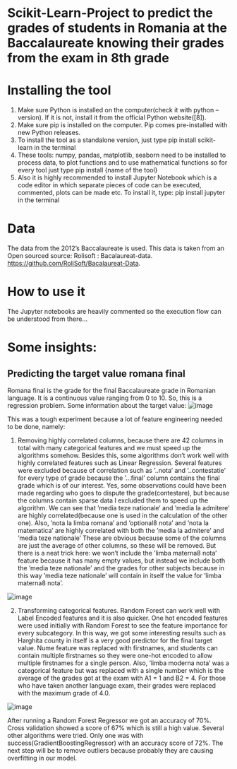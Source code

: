 # Scikit-Learn-Project to predict the grades of students in Romania at the Baccalaureate knowing their grades from the exam in 8th grade

# Installing the tool

1. Make sure Python is installed on the computer(check it with python –version). If it is
not, install it from the official Python website([8]).
2. Make sure pip is installed on the computer. Pip comes pre-installed with new Python
releases.
3. To install the tool as a standalone version, just type pip install scikit-learn in the
terminal
4. These tools: numpy, pandas, matplotlib, seaborn need to be installed to process
data, to plot functions and to use mathematical functions so for every tool just type
pip install {name of the tool}
5. Also it is highly recommended to install Jupyter Notebook which is a code editor in
which separate pieces of code can be executed, commented, plots can be made etc. To
install it, type: pip install jupyter in the terminal

# Data
The data from the 2012’s Baccalaureate is used. This data is taken from an Open sourced
source: Rolisoft : Bacalaureat-data. https://github.com/RoliSoft/Bacalaureat-Data.

# How to use it

The Jupyter notebooks are heavily commented so the execution flow can be understood from there...

# Some insights:

##  Predicting the target value romana final

Romana final is the grade for the final Baccalaureate grade in Romanian language. It is a
continuous value ranging from 0 to 10. So, this is a regression problem. Some information
about the target value:
![image](https://user-images.githubusercontent.com/37183688/63228963-9f9bf780-c203-11e9-97d9-7e5aadd2ddd8.png)

This was a tough experiment because a lot of feature engineering needed to be done, namely:
1. Removing highly correlated columns, because there are 42 columns in total with many
categorical features and we must speed up the algorithms somehow. Besides this, some
algorithms don’t work well with highly correlated features such as Linear Regression.
Several features were excluded because of correlation such as ’..nota’ and ’..contestatie’
for every type of grade because the ’...final’ column contains the final grade which is of
our interest. Yes, some observations could have been made regarding who goes to dispute
the grade(contestare), but because the columns contain sparse data I excluded them to
speed up the algorithm. We can see that ’media teze nationale’ and ’media la admitere’
are highly correlated(because one is used in the calculation of the other one). Also, ’nota
la limba romana’ and ’optional8 nota’ and ’nota la matematica’ are highly correlated
with both the ’media la admitere’ and ’media teze nationale’ These are obvious because
some of the columns are just the average of other columns, so these will be removed. But
there is a neat trick here: we won’t include the ’limba materna8 nota’ feature because it
has many empty values, but instead we include both the ’media teze nationale’ and the 
grades for other subjects because in this way ’media teze nationale’ will contain in itself
the value for ’limba materna8 nota’.  

![image](https://user-images.githubusercontent.com/37183688/63228989-d4a84a00-c203-11e9-91ca-3987d72eaed5.png)  
 
 
 2. Transforming categorical features. Random Forest can work well with Label Encoded
features and it is also quicker. One hot encoded features were used initially with Random
Forest to see the feature importance for every subcategory. In this way, we got some
interesting results such as Harghita county in itself is a very good predictor for the final
target value. Nume feature was replaced with firstnames, and students can contain multiple firstnames so they were one-hot encoded to allow multiple firstnames for a single
person. Also, ’limba moderna nota’ was a categorical feature but was replaced with a
single number which is the average of the grades got at the exam with A1 = 1 and B2
= 4. For those who have taken another language exam, their grades were replaced with
the maximum grade of 4.0.  
  
![image](https://user-images.githubusercontent.com/37183688/63228994-e689ed00-c203-11e9-86e9-4d850aa0f55a.png)  
 
 
 After running a Random Forest Regressor we got an accuracy of 70%. Cross validation
showed a score of 67% which is still a high value. Several other algorithms were tried. Only
one was with success(GradientBoostingRegressor) with an accuracy score of 72%.
The next step will be to remove outliers because probably they are causing overfitting in our
model.

 


